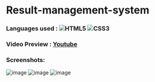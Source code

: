 # Result-management-system

### Languages used : ![HTML5](https://img.shields.io/badge/html5-%23E34F26.svg?style=flat&logo=html5&logoColor=white) ![CSS3](https://img.shields.io/badge/css3-%231572B6.svg?style=flat&logo=css3&logoColor=white) 
### Video Preview : [Youtube](https://www.youtube.com/watch?v=19TFNIzzG5g)
### Screenshots:
![image](https://github.com/arjuncvinod/Result-management-system/assets/68469520/d54a7d3c-70b0-4678-a73f-6288a9013bb8)
![image](https://github.com/arjuncvinod/Result-management-system/assets/68469520/eea4f326-46c7-421f-8a47-1fc005159c50)
![image](https://github.com/arjuncvinod/Result-management-system/assets/68469520/edf0745c-c42a-4c16-8596-763b76cebd7a)



